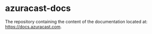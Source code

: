 # azuracast-docs

The repository containing the content of the documentation located at: https://docs.azuracast.com.

